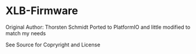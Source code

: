 # XLB-Firmware
Original Author: Thorsten Schmidt
Ported to PlatformIO and little modified to match my needs

See Source for Copryright and License
